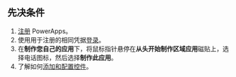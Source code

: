 ## <a name="prerequisites"></a>先决条件

1. [注册](../maker/signup-for-powerapps.md) PowerApps。
1. 使用用于注册的相同凭据[登录](https://make.powerapps.com/?utm_source=padocs&utm_medium=linkinadoc&utm_campaign=referralsfromdoc)。
1. 在**制作您自己的应用**下，将鼠标指针悬停在**从头开始制作区域应用**磁贴上，选择电话图标，然后选择**制作此应用**。
1. 了解如何[添加和配置控件](../maker/canvas-apps/add-configure-controls.md)。
